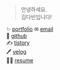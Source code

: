 > 안녕하세요.  
> 김다빈입니다!  

✨   [portfolio](https://abundant-playground-8c8.notion.site/ce7fca1d4f564e74b696db7d3c4467e3) 
✉    [email](alalekqls22@naver.com)  
🍃   [github](https://github.com/dabinKim-0318)  
✍   [tistory](https://dabin-kim.tistory.com/)  
🖊    [velog](https://velog.io/@dabin)  
🙋‍♀️    [resume](https://github.com/dabinKim-0318/Resume)
